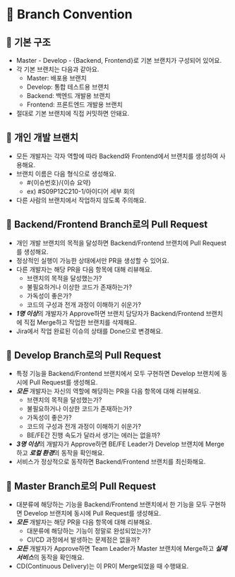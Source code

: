 # 📢 Branch Convention

## 📌 기본 구조
- Master - Develop - {Backend, Frontend}로 기본 브랜치가 구성되어 있어요.
- 각 기본 브랜치는 다음과 같아요.
  - Master: 배포용 브랜치
  - Develop: 통합 테스트용 브랜치
  - Backend: 백엔드 개발용 브랜치
  - Frontend: 프론트엔드 개발용 브랜치
- 절대로 기본 브랜치에 직접 커밋하면 안돼요.

## 📌 개인 개발 브랜치
- 모든 개발자는 각자 역할에 따라 Backend와 Frontend에서 브랜치를 생성하여 사용해요.
- 브랜치 이름은 다음 형식으로 생성해요.
  - #{이슈번호}/{이슈 요약}
  - ex) #S09P12C210-1/아이디어 세부 회의
- 다른 사람의 브랜치에서 작업하지 않도록 주의해요.

## 📌 Backend/Frontend Branch로의 Pull Request
- 개인 개발 브랜치의 목적을 달성하면 Backend/Frontend 브랜치에 Pull Request를 생성해요.
- 정상적인 실행이 가능한 상태에서만 PR을 생성할 수 있어요.
- 다른 개발자는 해당 PR을 다음 항목에 대해 리뷰해요.
  - 브랜치의 목적을 달성했는가?
  - 불필요하거나 이상한 코드가 존재하는가?
  - 가독성이 좋은가?
  - 코드의 구성과 전개 과정이 이해하기 쉬운가?
- ***1명 이상***의 개발자가 Approve하면 브랜치 담당자가 Backend/Frontend 브랜치에 직접 Merge하고 작업한 브랜치를 삭제해요.
- Jira에서 작업 완료된 이슈의 상태를 Done으로 변경해요.

## 📌 Develop Branch로의 Pull Request
- 특정 기능을 Backend/Frontend 브랜치에서 모두 구현하면 Develop 브랜치에 동시에 Pull Request를 생성해요.
- _**모든**_ 개발자는 자신의 역할에 해당하는 PR을 다음 항목에 대해 리뷰해요.
  - 브랜치의 목적을 달성했는가?
  - 불필요하거나 이상한 코드가 존재하는가?
  - 가독성이 좋은가?
  - 코드의 구성과 전개 과정이 이해하기 쉬운가?
  - BE/FE간 진행 속도가 달라서 생기는 에러는 없을까?
- ***3명 이상***의 개발자가 Approve하면 BE/FE Leader가 Develop 브랜치에 Merge하고 ***로컬 환경***의 동작을 확인해요.
- 서비스가 정상적으로 동작하면 Backend/Frontend 브랜치를 최신화해요.

## 📌 Master Branch로의 Pull Request
- 대분류에 해당하는 기능을 Backend/Frontend 브랜치에서 한 기능을 모두 구현하면 Develop 브랜치에 동시에 Pull Request를 생성해요.
- _**모든**_ 개발자는 해당 PR을 다음 항목에 대해 리뷰해요.
  - 대분류에 해당하는 기능이 정말로 완성되었는가?
  - CI/CD 과정에서 발생하는 문제점은 없을까?
- _**모든**_ 개발자가 Approve하면 Team Leader가 Master 브랜치에 Merge하고 ***실제 서비스***의 동작을 확인해요.
- CD(Continuous Delivery)는 이 PR이 Merge되었을 때 수행돼요.
